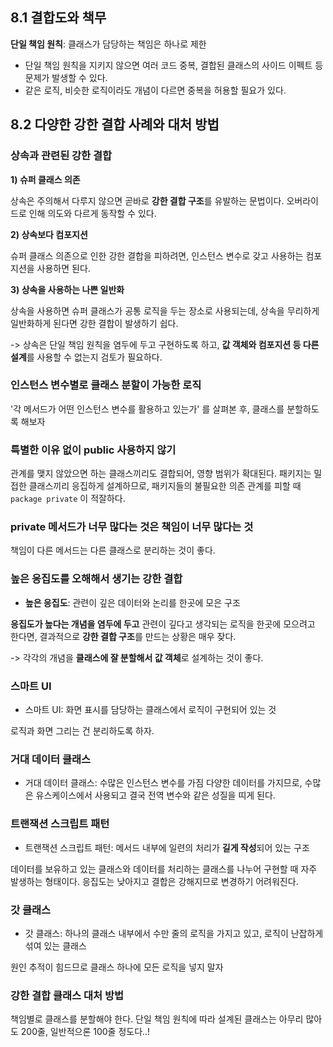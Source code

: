 ## 8.1 결합도와 책무

**단일 책임 원칙**: 클래스가 담당하는 책임은 하나로 제한

* 단일 책임 원칙을 지키지 않으면 여러 코드 중복, 결합된 클래스의 사이드 이펙트 등 문제가 발생할 수 있다.
* 같은 로직, 비슷한 로직이라도 개념이 다르면 중복을 허용할 필요가 있다.


## 8.2 다양한 강한 결합 사례와 대처 방법

### 상속과 관련된 강한 결합

**1) 슈퍼 클래스 의존**

상속은 주의해서 다루지 않으면 곧바로 **강한 결합 구조**를 유발하는 문법이다. 
오버라이드로 인해 의도와 다르게 동작할 수 있다.

**2) 상속보다 컴포지션**

슈퍼 클래스 의존으로 인한 강한 결합을 피하려면, 인스턴스 변수로 갖고 사용하는 컴포지션을 사용하면 된다.

**3) 상속을 사용하는 나쁜 일반화**

상속을 사용하면 슈퍼 클래스가 공통 로직을 두는 장소로 사용되는데, 상속을 무리하게 일반화하게 된다면 강한 결합이 발생하기 쉽다.

-> 상속은 단일 책임 원칙을 염두에 두고 구현하도록 하고, **값 객체와 컴포지션 등 다른 설계**를 사용할 수 없는지 검토가 필요하다.

### 인스턴스 변수별로 클래스 분할이 가능한 로직
'각 메서드가 어떤 인스턴스 변수를 활용하고 있는가' 를 살펴본 후, 클래스를 분할하도록 해보자

### 특별한 이유 없이 public 사용하지 않기
관계를 맺지 않았으면 하는 클래스끼리도 결합되어, 영향 범위가 확대된다. 패키지는 밀접한 클래스끼리 응집하게 설계하므로, 패키지들의 불필요한 의존 관계를 피할 때 `package private` 이 적잘하다.

### private 메서드가 너무 많다는 것은 책임이 너무 많다는 것 
책임이 다른 메서드는 다른 클래스로 분리하는 것이 좋다.

### 높은 응집도를 오해해서 생기는 강한 결합
* **높은 응집도**: 관련이 깊은 데이터와 논리를 한곳에 모은 구조

**응집도가 높다는 개념을 염두에 두고** 관련이 깊다고 생각되는 로직을 한곳에 모으려고 한다면, 결과적으로 **강한 결합 구조**를 만드는 상황은 매우 잦다. 

-> 각각의 개념을 **클래스에 잘 분할해서 값 객체**로 설계하는 것이 좋다. 

### 스마트 UI 
* 스마트 UI: 화면 표시를 담당하는 클래스에서 로직이 구현되어 있는 것

로직과 화면 그리는 건 분리하도록 하자.

### 거대 데이터 클래스
* 거대 데이터 클래스: 수많은 인스턴스 변수를 가짐
다양한 데이터를 가지므로, 수많은 유스케이스에서 사용되고 결국 전역 변수와 같은 성질을 띠게 된다.

### 트랜잭션 스크립트 패턴
* 트랜잭션 스크립트 패턴: 메서드 내부에 일련의 처리가 **길게 작성**되어 있는 구조

데이터를 보유하고 있는 클래스와 데이터를 처리하는 클래스를 나누어 구현할 때 자주 발생하는 형태이다. 응집도는 낮아지고 결합은 강해지므로 변경하기 어려워진다.

### 갓 클래스
* 갓 클래스: 하나의 클래스 내부에서 수만 줄의 로직을 가지고 있고, 로직이 난잡하게 섞여 있는 클래스

원인 추적이 힘드므로 클래스 하나에 모든 로직을 넣지 말자

### 강한 결합 클래스 대처 방법
책임별로 클래스를 분할해야 한다. 단일 책임 원칙에 따라 설계된 클래스는 아무리 많아도 200줄, 일반적으론 100줄 정도다..!

